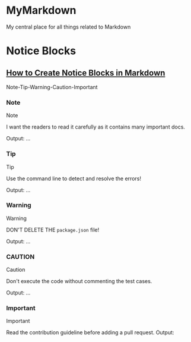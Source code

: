 # MyMarkdown
My central place for all things related to Markdown

# Notice Blocks

## [How to Create Notice Blocks in Markdown](https://www.freecodecamp.org/news/how-to-create-notice-blocks-in-markdown/)

Note-Tip-Warning-Caution-Important

### Note
> [!NOTE]
> I want the readers to read it carefully as it contains many important docs.

Output: ...

### Tip
> [!TIP]
> Use the command line to detect and resolve the errors!

Output: ...

### Warning
> [!WARNING]
> DON'T DELETE THE `package.json` file!

Output: ...

### CAUTION

> [!CAUTION]
> Don't execute the code without commenting the test cases.
>
Output: ...


### Important
> [!IMPORTANT] 
> Read the contribution guideline before adding a pull request.
Output:
